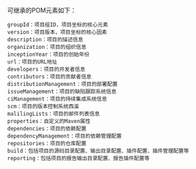 可继承的POM元素如下：

    groupId：项目组ID，项目坐标的核心元素
    version：项目版本，项目坐标的核心因素
    description：项目的描述信息
    organization：项目的组织信息
    inceptionYear：项目的创始年份
    url：项目的URL地址
    developers：项目的开发者信息
    contributors：项目的贡献者信息
    distributionManagement：项目的部署配置
    issueManagement：项目的缺陷跟踪系统信息
    ciManagement：项目的持续集成系统信息
    scm：项目的版本控制系统西溪
    malilingLists：项目的邮件列表信息
    properties：自定义的Maven属性
    dependencies：项目的依赖配置
    dependencyManagement：项目的依赖管理配置
    repositories：项目的仓库配置
    build：包括项目的源码目录配置、输出目录配置、插件配置、插件管理配置等
    reporting：包括项目的报告输出目录配置、报告插件配置等